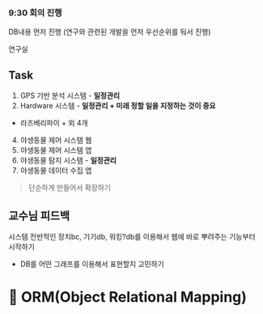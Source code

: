 ### 9:30 회의 진행 
DB내용 먼저 진행
(연구와 관련된 개발을 먼저 우선순위를 둬서 진행)

연구실
## Task

1. GPS 기반 분석 시스템 -  **일정관리**
2. Hardware 시스템 - **일정관리 + 미래 정할 일을 지정하는 것이 중요** 
- 라즈베리파이 + 외 4개
4. 야생동물 제어 시스템 웹
5. 야생동물 제어 시스템 앱
6. 야생동물 탐지 시스템 - **일정관리**
7. 야생동물 데이터 수집 앱


> 단순하게 만들어서 확장하기

## 교수님 피드백
시스템 전반적인 장치bc, 기기db, 워킹?db를 이용해서 웹에 바로 뿌려주는 기능부터 시작하기
- DB를 어떤 그래프를 이용해서 표현할지 고민하기



# 📌 ORM(Object Relational Mapping)
